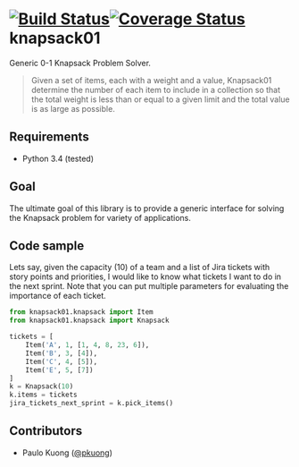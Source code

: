 [![Build Status](https://travis-ci.org/paulokuong/knapsack01.svg?branch=master)](https://travis-ci.org/paulokuong/knapsack01)[![Coverage Status](https://coveralls.io/repos/github/paulokuong/knapsack01/badge.svg?branch=master)](https://coveralls.io/github/paulokuong/knapsack01?branch=master)
knapsack01
======

Generic 0-1 Knapsack Problem Solver.

> Given a set of items, each with a weight and a value, Knapsack01
> determine the number of each item to include in a collection so that the
> total weight is less than or equal to a given limit and the total value is
> as large as possible.

Requirements
------------

* Python 3.4 (tested)

Goal
----

The ultimate goal of this library is to provide a generic interface
for solving the Knapsack problem for variety of applications.

Code sample
-----------

Lets say, given the capacity (10) of a team and a list of Jira tickets with
story points and priorities, I would like to know what tickets I want
to do in the next sprint. Note that you can put multiple parameters for
evaluating the importance of each ticket.

```python
from knapsack01.knapsack import Item
from knapsack01.knapsack import Knapsack

tickets = [
    Item('A', 1, [1, 4, 8, 23, 6]),
    Item('B', 3, [4]),
    Item('C', 4, [5]),
    Item('E', 5, [7])
]
k = Knapsack(10)
k.items = tickets
jira_tickets_next_sprint = k.pick_items()

```

Contributors
------------

* Paulo Kuong ([@pkuong](https://github.com/paulokuong))
